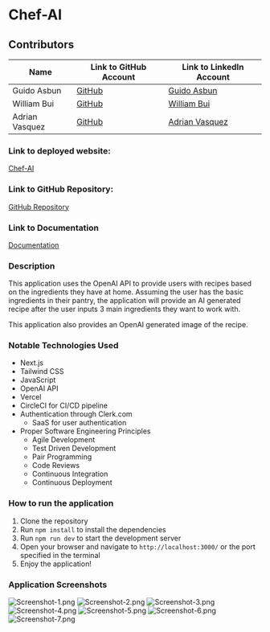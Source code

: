 # Chef-AI

## Contributors

| Name           | Link to GitHub Account                     | Link to LinkedIn Account                 |
|----------------|--------------------------------------------|------------------------------------------|
| Guido Asbun    | [GitHub](https://github.com/guidoasbun)    | [Guido Asbun](https://www.linkedin.com/in/guidoasbun/) |
| William Bui    | [GitHub](https://github.com/wnbui)         | [William Bui](https://www.linkedin.com/in/wnbui/) |
| Adrian Vasquez | [GitHub](https://github.com/adriancancode) | [Adrian Vasquez](https://www.linkedin.com/in/adrian-vazquez-0630b22a2/) |

### Link to deployed website:
[Chef-AI](https://recipe-finder-se.vercel.app/)

### Link to GitHub Repository:
[GitHub Repository](https://github.com/guidoasbun/recipe-finder-se)

### Link to Documentation
[Documentation](src/assets/Documentation/Chef-AI-documentation.pdf)

### Description
This application uses the OpenAI API to provide users with recipes based on the ingredients they have at home. 
Assuming the user has the basic ingredients in their pantry, the application will provide an AI generated recipe after 
the user inputs 3 main ingredients they want to work with. 

This application also provides an OpenAI generated image of the recipe.

### Notable Technologies Used
- Next.js
- Tailwind CSS
- JavaScript
- OpenAI API
- Vercel
- CircleCI for CI/CD pipeline
- Authentication through Clerk.com 
  - SaaS for user authentication
- Proper Software Engineering Principles
  - Agile Development
  - Test Driven Development
  - Pair Programming
  - Code Reviews
  - Continuous Integration
  - Continuous Deployment

### How to run the application
1. Clone the repository
2. Run `npm install` to install the dependencies
3. Run `npm run dev` to start the development server
4. Open your browser and navigate to `http://localhost:3000/` or the port specified in the terminal
5. Enjoy the application!

### Application Screenshots
![Screenshot-1.png](src/assets/screenshots/Screenshot-1.png)
![Screenshot-2.png](src/assets/screenshots/Screenshot-2.png)
![Screenshot-3.png](src/assets/screenshots/Screenshot-3.png)
![Screenshot-4.png](src/assets/screenshots/Screenshot-4.png)
![Screenshot-5.png](src/assets/screenshots/Screenshot-5.png)
![Screenshot-6.png](src/assets/screenshots/Screenshot-6.png)
![Screenshot-7.png](src/assets/screenshots/Screenshot-7.png)

